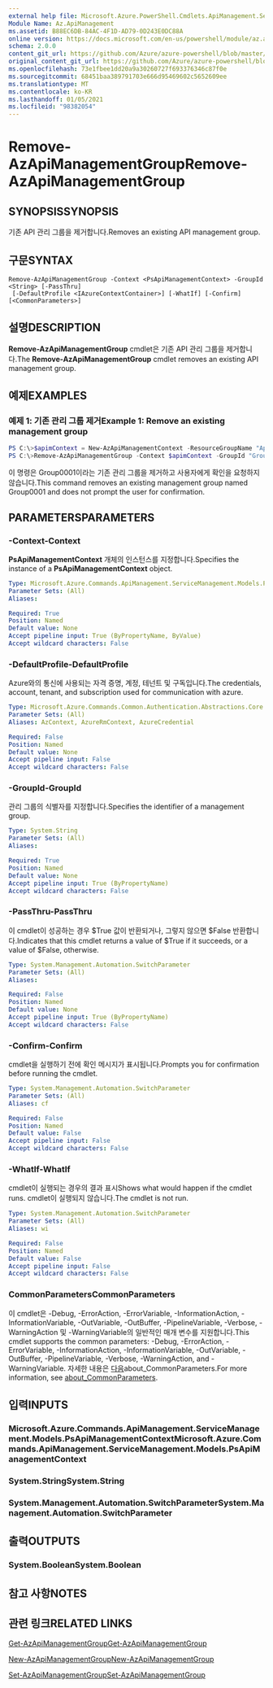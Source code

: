 ```yaml
---
external help file: Microsoft.Azure.PowerShell.Cmdlets.ApiManagement.ServiceManagement.dll-Help.xml
Module Name: Az.ApiManagement
ms.assetid: B88EC6DB-84AC-4F1D-AD79-0D243E0DC88A
online version: https://docs.microsoft.com/en-us/powershell/module/az.apimanagement/remove-azapimanagementgroup
schema: 2.0.0
content_git_url: https://github.com/Azure/azure-powershell/blob/master/src/ApiManagement/ApiManagement/help/Remove-AzApiManagementGroup.md
original_content_git_url: https://github.com/Azure/azure-powershell/blob/master/src/ApiManagement/ApiManagement/help/Remove-AzApiManagementGroup.md
ms.openlocfilehash: 73e1fbee1dd20a9a30260727f693376346c87f0e
ms.sourcegitcommit: 68451baa389791703e666d95469602c5652609ee
ms.translationtype: MT
ms.contentlocale: ko-KR
ms.lasthandoff: 01/05/2021
ms.locfileid: "98382054"
---
```

# <span data-ttu-id="e9b09-101">Remove-AzApiManagementGroup</span><span class="sxs-lookup"><span data-stu-id="e9b09-101">Remove-AzApiManagementGroup</span></span>

## <span data-ttu-id="e9b09-102">SYNOPSIS</span><span class="sxs-lookup"><span data-stu-id="e9b09-102">SYNOPSIS</span></span>
<span data-ttu-id="e9b09-103">기존 API 관리 그룹을 제거합니다.</span><span class="sxs-lookup"><span data-stu-id="e9b09-103">Removes an existing API management group.</span></span>

## <span data-ttu-id="e9b09-104">구문</span><span class="sxs-lookup"><span data-stu-id="e9b09-104">SYNTAX</span></span>

```
Remove-AzApiManagementGroup -Context <PsApiManagementContext> -GroupId <String> [-PassThru]
 [-DefaultProfile <IAzureContextContainer>] [-WhatIf] [-Confirm] [<CommonParameters>]
```

## <span data-ttu-id="e9b09-105">설명</span><span class="sxs-lookup"><span data-stu-id="e9b09-105">DESCRIPTION</span></span>
<span data-ttu-id="e9b09-106">**Remove-AzApiManagementGroup** cmdlet은 기존 API 관리 그룹을 제거합니다.</span><span class="sxs-lookup"><span data-stu-id="e9b09-106">The **Remove-AzApiManagementGroup** cmdlet removes an existing API management group.</span></span>

## <span data-ttu-id="e9b09-107">예제</span><span class="sxs-lookup"><span data-stu-id="e9b09-107">EXAMPLES</span></span>

### <span data-ttu-id="e9b09-108">예제 1: 기존 관리 그룹 제거</span><span class="sxs-lookup"><span data-stu-id="e9b09-108">Example 1: Remove an existing management group</span></span>
```powershell
PS C:\>$apimContext = New-AzApiManagementContext -ResourceGroupName "Api-Default-WestUS" -ServiceName "contoso"
PS C:\>Remove-AzApiManagementGroup -Context $apimContext -GroupId "Group0001" -Force
```

<span data-ttu-id="e9b09-109">이 명령은 Group0001이라는 기존 관리 그룹을 제거하고 사용자에게 확인을 요청하지 않습니다.</span><span class="sxs-lookup"><span data-stu-id="e9b09-109">This command removes an existing management group named Group0001 and does not prompt the user for confirmation.</span></span>

## <span data-ttu-id="e9b09-110">PARAMETERS</span><span class="sxs-lookup"><span data-stu-id="e9b09-110">PARAMETERS</span></span>

### <span data-ttu-id="e9b09-111">-Context</span><span class="sxs-lookup"><span data-stu-id="e9b09-111">-Context</span></span>
<span data-ttu-id="e9b09-112">**PsApiManagementContext** 개체의 인스턴스를 지정합니다.</span><span class="sxs-lookup"><span data-stu-id="e9b09-112">Specifies the instance of a **PsApiManagementContext** object.</span></span>

```yaml
Type: Microsoft.Azure.Commands.ApiManagement.ServiceManagement.Models.PsApiManagementContext
Parameter Sets: (All)
Aliases:

Required: True
Position: Named
Default value: None
Accept pipeline input: True (ByPropertyName, ByValue)
Accept wildcard characters: False
```

### <span data-ttu-id="e9b09-113">-DefaultProfile</span><span class="sxs-lookup"><span data-stu-id="e9b09-113">-DefaultProfile</span></span>
<span data-ttu-id="e9b09-114">Azure와의 통신에 사용되는 자격 증명, 계정, 테넌트 및 구독입니다.</span><span class="sxs-lookup"><span data-stu-id="e9b09-114">The credentials, account, tenant, and subscription used for communication with azure.</span></span>

```yaml
Type: Microsoft.Azure.Commands.Common.Authentication.Abstractions.Core.IAzureContextContainer
Parameter Sets: (All)
Aliases: AzContext, AzureRmContext, AzureCredential

Required: False
Position: Named
Default value: None
Accept pipeline input: False
Accept wildcard characters: False
```

### <span data-ttu-id="e9b09-115">-GroupId</span><span class="sxs-lookup"><span data-stu-id="e9b09-115">-GroupId</span></span>
<span data-ttu-id="e9b09-116">관리 그룹의 식별자를 지정합니다.</span><span class="sxs-lookup"><span data-stu-id="e9b09-116">Specifies the identifier of a management group.</span></span>

```yaml
Type: System.String
Parameter Sets: (All)
Aliases:

Required: True
Position: Named
Default value: None
Accept pipeline input: True (ByPropertyName)
Accept wildcard characters: False
```

### <span data-ttu-id="e9b09-117">-PassThru</span><span class="sxs-lookup"><span data-stu-id="e9b09-117">-PassThru</span></span>
<span data-ttu-id="e9b09-118">이 cmdlet이 성공하는 경우 $True 값이 반환되거나, 그렇지 않으면 $False 반환합니다.</span><span class="sxs-lookup"><span data-stu-id="e9b09-118">Indicates that this cmdlet returns a value of $True if it succeeds, or a value of $False, otherwise.</span></span>

```yaml
Type: System.Management.Automation.SwitchParameter
Parameter Sets: (All)
Aliases:

Required: False
Position: Named
Default value: None
Accept pipeline input: True (ByPropertyName)
Accept wildcard characters: False
```

### <span data-ttu-id="e9b09-119">-Confirm</span><span class="sxs-lookup"><span data-stu-id="e9b09-119">-Confirm</span></span>
<span data-ttu-id="e9b09-120">cmdlet을 실행하기 전에 확인 메시지가 표시됩니다.</span><span class="sxs-lookup"><span data-stu-id="e9b09-120">Prompts you for confirmation before running the cmdlet.</span></span>

```yaml
Type: System.Management.Automation.SwitchParameter
Parameter Sets: (All)
Aliases: cf

Required: False
Position: Named
Default value: False
Accept pipeline input: False
Accept wildcard characters: False
```

### <span data-ttu-id="e9b09-121">-WhatIf</span><span class="sxs-lookup"><span data-stu-id="e9b09-121">-WhatIf</span></span>
<span data-ttu-id="e9b09-122">cmdlet이 실행되는 경우의 결과 표시</span><span class="sxs-lookup"><span data-stu-id="e9b09-122">Shows what would happen if the cmdlet runs.</span></span>
<span data-ttu-id="e9b09-123">cmdlet이 실행되지 않습니다.</span><span class="sxs-lookup"><span data-stu-id="e9b09-123">The cmdlet is not run.</span></span>

```yaml
Type: System.Management.Automation.SwitchParameter
Parameter Sets: (All)
Aliases: wi

Required: False
Position: Named
Default value: False
Accept pipeline input: False
Accept wildcard characters: False
```

### <span data-ttu-id="e9b09-124">CommonParameters</span><span class="sxs-lookup"><span data-stu-id="e9b09-124">CommonParameters</span></span>
<span data-ttu-id="e9b09-125">이 cmdlet은 -Debug, -ErrorAction, -ErrorVariable, -InformationAction, -InformationVariable, -OutVariable, -OutBuffer, -PipelineVariable, -Verbose, -WarningAction 및 -WarningVariable의 일반적인 매개 변수를 지원합니다.</span><span class="sxs-lookup"><span data-stu-id="e9b09-125">This cmdlet supports the common parameters: -Debug, -ErrorAction, -ErrorVariable, -InformationAction, -InformationVariable, -OutVariable, -OutBuffer, -PipelineVariable, -Verbose, -WarningAction, and -WarningVariable.</span></span> <span data-ttu-id="e9b09-126">자세한 내용은 [다음](http://go.microsoft.com/fwlink/?LinkID=113216)about_CommonParameters.</span><span class="sxs-lookup"><span data-stu-id="e9b09-126">For more information, see [about_CommonParameters](http://go.microsoft.com/fwlink/?LinkID=113216).</span></span>

## <span data-ttu-id="e9b09-127">입력</span><span class="sxs-lookup"><span data-stu-id="e9b09-127">INPUTS</span></span>

### <span data-ttu-id="e9b09-128">Microsoft.Azure.Commands.ApiManagement.ServiceManagement.Models.PsApiManagementContext</span><span class="sxs-lookup"><span data-stu-id="e9b09-128">Microsoft.Azure.Commands.ApiManagement.ServiceManagement.Models.PsApiManagementContext</span></span>

### <span data-ttu-id="e9b09-129">System.String</span><span class="sxs-lookup"><span data-stu-id="e9b09-129">System.String</span></span>

### <span data-ttu-id="e9b09-130">System.Management.Automation.SwitchParameter</span><span class="sxs-lookup"><span data-stu-id="e9b09-130">System.Management.Automation.SwitchParameter</span></span>

## <span data-ttu-id="e9b09-131">출력</span><span class="sxs-lookup"><span data-stu-id="e9b09-131">OUTPUTS</span></span>

### <span data-ttu-id="e9b09-132">System.Boolean</span><span class="sxs-lookup"><span data-stu-id="e9b09-132">System.Boolean</span></span>

## <span data-ttu-id="e9b09-133">참고 사항</span><span class="sxs-lookup"><span data-stu-id="e9b09-133">NOTES</span></span>

## <span data-ttu-id="e9b09-134">관련 링크</span><span class="sxs-lookup"><span data-stu-id="e9b09-134">RELATED LINKS</span></span>

[<span data-ttu-id="e9b09-135">Get-AzApiManagementGroup</span><span class="sxs-lookup"><span data-stu-id="e9b09-135">Get-AzApiManagementGroup</span></span>](./Get-AzApiManagementGroup.md)

[<span data-ttu-id="e9b09-136">New-AzApiManagementGroup</span><span class="sxs-lookup"><span data-stu-id="e9b09-136">New-AzApiManagementGroup</span></span>](./New-AzApiManagementGroup.md)

[<span data-ttu-id="e9b09-137">Set-AzApiManagementGroup</span><span class="sxs-lookup"><span data-stu-id="e9b09-137">Set-AzApiManagementGroup</span></span>](./Set-AzApiManagementGroup.md)


